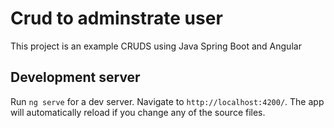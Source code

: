 # Crud to adminstrate user

This project is an example CRUDS using Java Spring Boot and Angular

## Development server

Run `ng serve` for a dev server. Navigate to `http://localhost:4200/`. The app will automatically reload if you change any of the source files.
